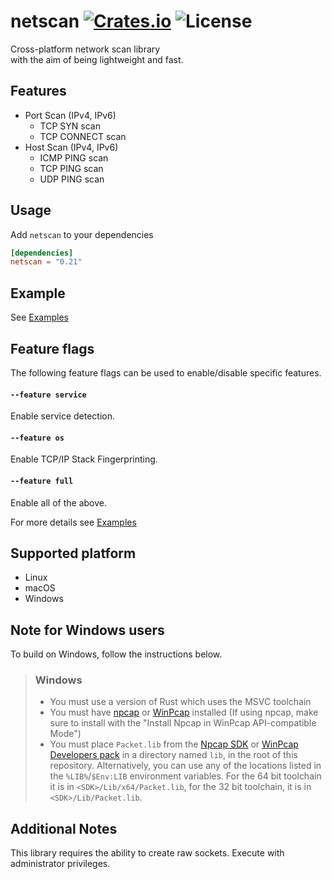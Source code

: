 [crates-badge]: https://img.shields.io/crates/v/netscan.svg
[crates-url]: https://crates.io/crates/netscan
[license-badge]: https://img.shields.io/crates/l/netscan.svg
[examples-url]: https://github.com/shellrow/netscan/tree/main/examples

# netscan [![Crates.io][crates-badge]][crates-url] ![License][license-badge]
Cross-platform network scan library  
with the aim of being lightweight and fast. 

## Features
- Port Scan (IPv4, IPv6)
    - TCP SYN scan
    - TCP CONNECT scan
- Host Scan (IPv4, IPv6)
    - ICMP PING scan
    - TCP PING scan
    - UDP PING scan

## Usage
Add `netscan` to your dependencies  
```toml:Cargo.toml
[dependencies]
netscan = "0.21"
```

## Example
See [Examples][examples-url]

## Feature flags
The following feature flags can be used to enable/disable specific features.
#### `--feature service`
Enable service detection.      
#### `--feature os`
Enable TCP/IP Stack Fingerprinting.  
#### `--feature full`
Enable all of the above.

For more details see [Examples][examples-url]

## Supported platform
- Linux
- macOS
- Windows

## Note for Windows users
To build on Windows, follow the instructions below.
> ### Windows
> * You must use a version of Rust which uses the MSVC toolchain
> * You must have [npcap](https://nmap.org/npcap/) or [WinPcap](https://www.winpcap.org/) installed
>   (If using npcap, make sure to install with the "Install Npcap in WinPcap API-compatible Mode")
> * You must place `Packet.lib` from the [Npcap SDK](https://npcap.com/guide/npcap-devguide.html) or [WinPcap Developers pack](https://www.winpcap.org/devel.htm)
>   in a directory named `lib`, in the root of this repository. Alternatively, you can use any of the
>   locations listed in the `%LIB%`/`$Env:LIB` environment variables. For the 64 bit toolchain it is
>   in `<SDK>/Lib/x64/Packet.lib`, for the 32 bit toolchain, it is in `<SDK>/Lib/Packet.lib`.

## Additional Notes
This library requires the ability to create raw sockets.  Execute with administrator privileges.  
